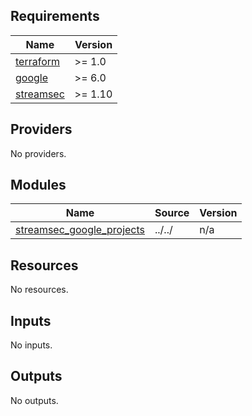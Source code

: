 <!-- BEGIN_TF_DOCS -->
## Requirements

| Name | Version |
|------|---------|
| <a name="requirement_terraform"></a> [terraform](#requirement\_terraform) | >= 1.0 |
| <a name="requirement_google"></a> [google](#requirement\_google) | >= 6.0 |
| <a name="requirement_streamsec"></a> [streamsec](#requirement\_streamsec) | >= 1.10 |

## Providers

No providers.

## Modules

| Name | Source | Version |
|------|--------|---------|
| <a name="module_streamsec_google_projects"></a> [streamsec\_google\_projects](#module\_streamsec\_google\_projects) | ../../ | n/a |

## Resources

No resources.

## Inputs

No inputs.

## Outputs

No outputs.
<!-- END_TF_DOCS -->
